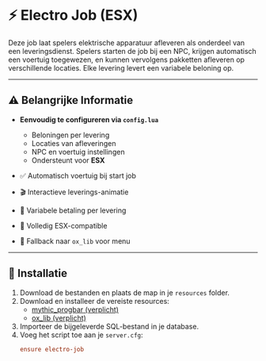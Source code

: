 # ⚡ Electro Job (ESX)

Deze job laat spelers elektrische apparatuur afleveren als onderdeel van een leveringsdienst. Spelers starten de job bij een NPC, krijgen automatisch een voertuig toegewezen, en kunnen vervolgens pakketten afleveren op verschillende locaties. Elke levering levert een variabele beloning op.

---

## ⚠️ Belangrijke Informatie

- **Eenvoudig te configureren via `config.lua`**
  - Beloningen per levering  
  - Locaties van afleveringen  
  - NPC en voertuig instellingen  
  - Ondersteunt voor **ESX**

- ✅ Automatisch voertuig bij start job  
- 🎬 Interactieve leverings-animatie  
- 💸 Variabele betaling per levering  
- 🔗 Volledig ESX-compatible  
- 🧩 Fallback naar `ox_lib` voor menu

---

## 🔧 Installatie

1. Download de bestanden en plaats de map in je `resources` folder.  
2. Download en installeer de vereiste resources:
   - [mythic_progbar (verplicht)](https://github.com/TaemuruTempest/mythic_progbar)  
   - [ox_lib (verplicht)](https://github.com/overextended/ox_lib)  
3. Importeer de bijgeleverde SQL-bestand in je database.  
4. Voeg het script toe aan je `server.cfg`:
   ```cfg
   ensure electro-job
